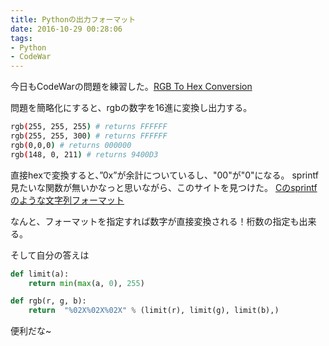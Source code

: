 ```yaml
---
title: Pythonの出力フォーマット
date: 2016-10-29 00:28:06
tags: 
- Python
- CodeWar
---
```

今日もCodeWarの問題を練習した。[RGB To Hex Conversion](https://www.codewars.com/kata/513e08acc600c94f01000001)

問題を簡略化にすると、rgbの数字を16進に変換し出力する。

```sh
rgb(255, 255, 255) # returns FFFFFF
rgb(255, 255, 300) # returns FFFFFF
rgb(0,0,0) # returns 000000
rgb(148, 0, 211) # returns 9400D3
```

直接hexで変換すると、”0x”が余計についているし、"00"が"0"になる。
sprintf見たいな関数が無いかなっと思いながら、このサイトを見つけた。
[Cのsprintfのような文字列フォーマット](http://d.hatena.ne.jp/m_py_study/20100128/1264630396)

なんと、フォーマットを指定すれば数字が直接変換される！桁数の指定も出来る。

そして自分の答えは

```python
def limit(a):
    return min(max(a, 0), 255)

def rgb(r, g, b):        
    return  "%02X%02X%02X" % (limit(r), limit(g), limit(b),)
```

便利だな~

